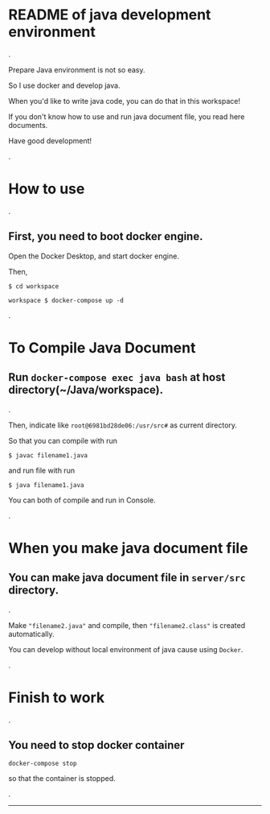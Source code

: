 # README of java development environment
.

Prepare Java environment is not so easy.

So I use docker and develop java.

When you'd like to write java code, you can do that in this workspace!

If you don't know how to use and run java document file, you read here documents.

Have good development!

.

# How to use 
.

## First, you need to boot docker engine.
Open the Docker Desktop, and start docker engine.

Then,

```
$ cd workspace
```

```
workspace $ docker-compose up -d
```

.

# To Compile Java Document

## Run  `docker-compose exec java bash` at host directory(~/Java/workspace).
.

Then, indicate like `root@6981bd28de06:/usr/src#` as current directory.

So that you can compile with run 
```
$ javac filename1.java
```
 and run file with run 
```
$ java filename1.java
```

You can both of compile and run in Console.

.
# When you make java document file 


## You can make java document file in `server/src` directory.
.

Make `"filename2.java"` and compile, then `"filename2.class"` is created automatically.

You can develop without local environment of java cause using `Docker`.

.
# Finish to work

.
## You need to stop docker container
```
docker-compose stop
```
 so that the container is stopped.

.

---